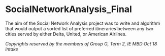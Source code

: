 # SocialNetworkAnalysis_Final

The aim of the Social Network Analysis project was to write and algorithm that would output a sorted list of preferred itineraries between any two cities served by either Delta, United, or American Airlines. 

*Copyrights reserved by the members of Group G, Term 2, IE MBD Oct'18 intake*
